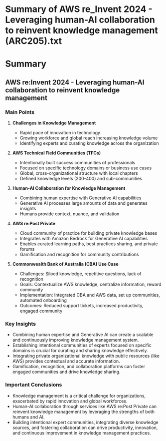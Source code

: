 # Summary of AWS re_Invent 2024 - Leveraging human-AI collaboration to reinvent knowledge management (ARC205).txt

# Summary

## AWS re:Invent 2024 - Leveraging human-AI collaboration to reinvent knowledge management

### Main Points

1. **Challenges in Knowledge Management**
   - Rapid pace of innovation in technology
   - Growing workforce and global reach increasing knowledge volume
   - Identifying experts and curating knowledge across the organization

2. **AWS Technical Field Communities (TFCs)**
   - Intentionally built success communities of professionals
   - Focused on specific technology domains or business use cases
   - Global, cross-organizational structure with local chapters
   - Defined knowledge levels (200-400) and sub-communities

3. **Human-AI Collaboration for Knowledge Management**
   - Combining human expertise with Generative AI capabilities
   - Generative AI processes large amounts of data and generates insights
   - Humans provide context, nuance, and validation

4. **AWS re:Post Private**
   - Cloud community of practice for building private knowledge bases
   - Integrates with Amazon Bedrock for Generative AI capabilities
   - Enables curated learning paths, best practices sharing, and private forums
   - Gamification and recognition for community contributions

5. **Commonwealth Bank of Australia (CBA) Use Case**
   - Challenges: Siloed knowledge, repetitive questions, lack of recognition
   - Goals: Contextualize AWS knowledge, centralize information, reward community
   - Implementation: Integrated CBA and AWS data, set up communities, automated onboarding
   - Outcomes: Reduced support tickets, increased productivity, engaged community

### Key Insights

- Combining human expertise and Generative AI can create a scalable and continuously improving knowledge management system.
- Establishing intentional communities of experts focused on specific domains is crucial for curating and sharing knowledge effectively.
- Integrating private organizational knowledge with public resources (like AWS) provides contextual and accurate information.
- Gamification, recognition, and collaboration platforms can foster engaged communities and drive knowledge sharing.

### Important Conclusions

- Knowledge management is a critical challenge for organizations, exacerbated by rapid innovation and global workforces.
- Human-AI collaboration through services like AWS re:Post Private can reinvent knowledge management by leveraging the strengths of both humans and AI.
- Building intentional expert communities, integrating diverse knowledge sources, and fostering collaboration can drive productivity, innovation, and continuous improvement in knowledge management practices.